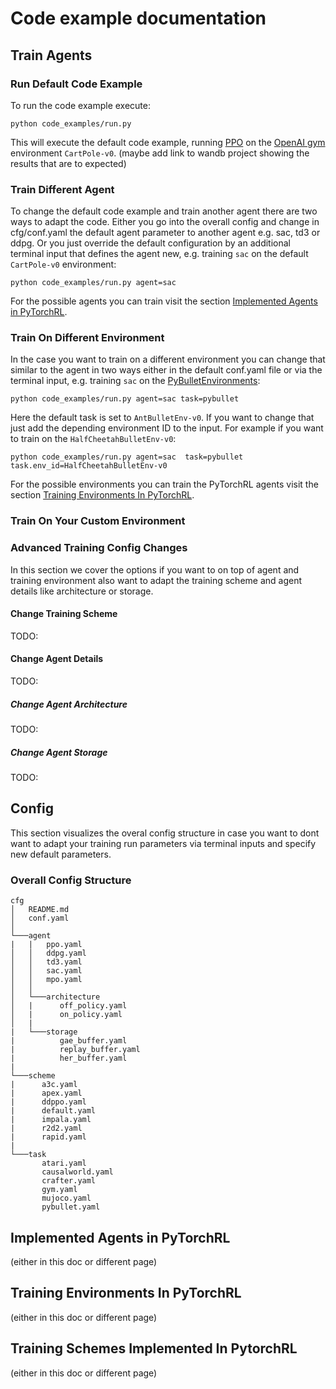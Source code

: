 # Code example documentation 

## Train Agents 
### Run Default Code Example 
To run the code example execute: 

`python code_examples/run.py`

This will execute the default code example, running [PPO]() on the [OpenAI gym]() environment `CartPole-v0`.
(maybe add link to wandb project showing the results that are to expected)


### Train Different Agent
To change the default code example and train another agent there are two ways to adapt the code. Either you go into the overall config and change in cfg/conf.yaml the default agent parameter to another agent e.g. sac, td3 or ddpg. Or you just override the default configuration by an additional terminal input that defines the agent new, e.g. training `sac` on the default `CartPole-v0` environment:

`python code_examples/run.py agent=sac`

For the possible agents you can train visit the section [Implemented Agents in PyTorchRL]().

### Train On Different Environment
In the case you want to train on a different environment you can change that similar to the agent in two ways either in the default conf.yaml file or via the terminal input, e.g. training `sac` on the [PyBulletEnvironments]():

`python code_examples/run.py agent=sac task=pybullet`

Here the default task is set to `AntBulletEnv-v0`. If you want to change that just add the depending environment ID to the input. For example if you want to train on the `HalfCheetahBulletEnv-v0`:

`python code_examples/run.py agent=sac  task=pybullet task.env_id=HalfCheetahBulletEnv-v0`

For the possible environments you can train the PyTorchRL agents visit the section [Training Environments In PyTorchRL]().

### Train On Your Custom Environment

### Advanced Training Config Changes
In this section we cover the options if you want to on top of agent and training environment also want to adapt the training scheme and agent details like architecture or storage.

#### Change Training Scheme
TODO:

#### Change Agent Details
TODO:
##### Change Agent Architecture
TODO:
##### Change Agent Storage
TODO:
## Config
This section visualizes the overal config structure in case you want to dont want to adapt your training run parameters via terminal inputs and specify new default parameters. 
### Overall Config Structure

```
cfg
│   README.md
│   conf.yaml    
│
└───agent
|   |   ppo.yaml
│   │   ddpg.yaml
│   │   td3.yaml
│   │   sac.yaml 
│   │   mpo.yaml
│   │   
│   └───architecture
│   |      off_policy.yaml
│   |      on_policy.yaml
│   |
|   └───storage
|          gae_buffer.yaml
|          replay_buffer.yaml
|          her_buffer.yaml
|
└───scheme
|      a3c.yaml
|      apex.yaml
|      ddppo.yaml
|      default.yaml
|      impala.yaml
|      r2d2.yaml
|      rapid.yaml
|
└───task
       atari.yaml
       causalworld.yaml
       crafter.yaml
       gym.yaml
       mujoco.yaml
       pybullet.yaml
```

## Implemented Agents in PyTorchRL
(either in this doc or different page)

## Training Environments In PyTorchRL
(either in this doc or different page)

## Training Schemes Implemented In PytorchRL
(either in this doc or different page)
